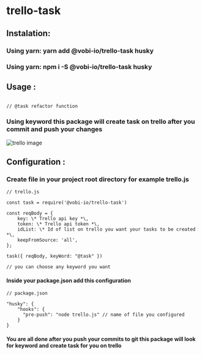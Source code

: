 # trello-task

## Instalation:

### Using yarn: yarn add @vobi-io/trello-task husky

### Using yarn: npm i -S @vobi-io/trello-task husky

## Usage : 


```

// @task refactor function

```

### Using keyword this package will create task on trello after you commit and push your changes 

![trello image](https://i.ibb.co/dGNy1gt/Screenshot-from-2019-11-05-17-43-00.png)

## Configuration :

### Create file in your project root directory for example trello.js

```
// trello.js

const task = require('@vobi-io/trello-task')

const reqBody = {
    key: \* Trello api key *\,
    token: \* Trello api token *\,
    idList: \* Id of list on trello you want your tasks to be created *\,
    keepFromSource: 'all',
};

task({ reqBody, keyWord: "@task" })

// you can choose any keyword you want

```

#### Inside your package.json add this configuration

```
// package.json

"husky": {
    "hooks": {
      "pre-push": "node trello.js" // name of file you configured
    }
}

```

#### You are all done after you push your commits to git this package will look for keyword and create task for you on trello
